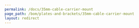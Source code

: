 ```yaml
---
permalink: /docs/35mm-cable-carrier-mount
page_path: /bom/plates-and-brackets/35mm-cable-carrier-mount
layout: redirect
---
```


